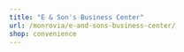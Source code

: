 ```yaml
---
title: "E & Son's Business Center"
url: /monrovia/e-and-sons-business-center/
shop: convenience
---
```

